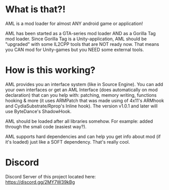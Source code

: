 # What is that?!
AML is a mod loader for almost ANY android game or application!

AML has been started as a GTA-series mod loader AND as a Gorilla Tag mod loader. Since Gorilla Tag is a Unity-application, AML should be "upgraded" with some IL2CPP tools that are NOT ready now. That means you CAN mod for Unity-games but you NEED some external tools.

# How is this working?
AML provides you an interface system (like in Source Engine). You can add your own interfaces or get an AML Interface (does automatically on mod declaration) that can you help with: patching, memory writing, functions hooking & more (it uses ARMPatch that was made using of 4x11's ARMhook and CydiaSubstrate/Rprop's Inline hook). The version v1.0.1 and later will use ByteDance's ShadowHook.

AML should be loaded after all libraries somehow. For example: added through the smali code (easiest way?).

AML supports hard dependencies and can help you get info about mod (if it's loaded) just like a SOFT dependency. That's really cool.

# Discord
Discord Server of this project located here: https://discord.gg/2MY7W39kBg
